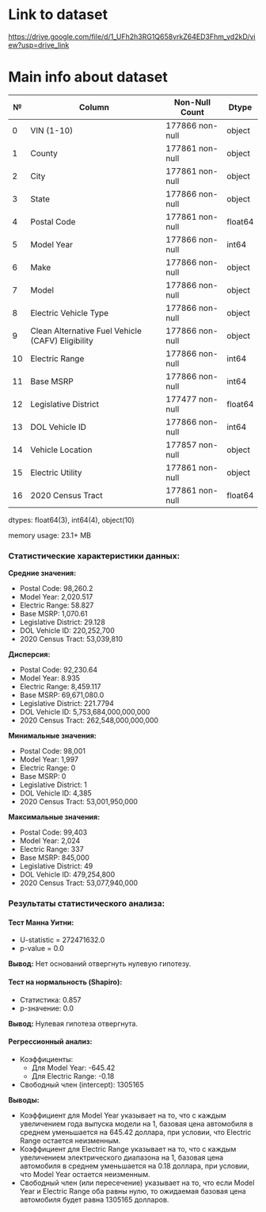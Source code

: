 # Link to dataset

https://drive.google.com/file/d/1_UFh2h3RG1Q658vrkZ64ED3Fhm_yd2kD/view?usp=drive_link

# Main info about dataset

| №   | Column                                             | Non-Null Count   | Dtype   |
|-----|----------------------------------------------------|------------------|---------|
| 0   | VIN (1-10)                                         | 177866 non-null  | object  |
| 1   | County                                             | 177861 non-null  | object  |
| 2   | City                                               | 177861 non-null  | object  |
| 3   | State                                              | 177866 non-null  | object  |
| 4   | Postal Code                                        | 177861 non-null  | float64 |
| 5   | Model Year                                         | 177866 non-null  | int64   |
| 6   | Make                                               | 177866 non-null  | object  |
| 7   | Model                                              | 177866 non-null  | object  |
| 8   | Electric Vehicle Type                              | 177866 non-null  | object  |
| 9   | Clean Alternative Fuel Vehicle (CAFV) Eligibility  | 177866 non-null  | object  |
| 10  | Electric Range                                     | 177866 non-null  | int64   |
| 11  | Base MSRP                                          | 177866 non-null  | int64   |
| 12  | Legislative District                               | 177477 non-null  | float64 |
| 13  | DOL Vehicle ID                                     | 177866 non-null  | int64   |
| 14  | Vehicle Location                                   | 177857 non-null  | object  |
| 15  | Electric Utility                                   | 177861 non-null  | object  |
| 16  | 2020 Census Tract                                  | 177861 non-null  | float64 |
dtypes: float64(3), int64(4), object(10)

memory usage: 23.1+ MB


### Статистические характеристики данных:

**Средние значения:**
- Postal Code: 98,260.2
- Model Year: 2,020.517
- Electric Range: 58.827
- Base MSRP: 1,070.61
- Legislative District: 29.128
- DOL Vehicle ID: 220,252,700
- 2020 Census Tract: 53,039,810

**Дисперсия:**
- Postal Code: 92,230.64
- Model Year: 8.935
- Electric Range: 8,459.117
- Base MSRP: 69,671,080.0
- Legislative District: 221.7794
- DOL Vehicle ID: 5,753,684,000,000,000
- 2020 Census Tract: 262,548,000,000,000

**Минимальные значения:**
- Postal Code: 98,001
- Model Year: 1,997
- Electric Range: 0
- Base MSRP: 0
- Legislative District: 1
- DOL Vehicle ID: 4,385
- 2020 Census Tract: 53,001,950,000

**Максимальные значения:**
- Postal Code: 99,403
- Model Year: 2,024
- Electric Range: 337
- Base MSRP: 845,000
- Legislative District: 49
- DOL Vehicle ID: 479,254,800
- 2020 Census Tract: 53,077,940,000

### Результаты статистического анализа:

#### Тест Манна Уитни:
- U-statistic = 272471632.0
- p-value = 0.0

**Вывод:** Нет оснований отвергнуть нулевую гипотезу.

#### Тест на нормальность (Shapiro):
- Статистика: 0.857
- p-значение: 0.0

**Вывод:** Нулевая гипотеза отвергнута.

#### Регрессионный анализ:
- Коэффициенты:
  - Для Model Year: -645.42
  - Для Electric Range: -0.18
- Свободный член (intercept): 1305165

**Выводы:** 
- Коэффициент для Model Year указывает на то, что с каждым увеличением года выпуска модели на 1, базовая цена автомобиля в среднем уменьшается на 645.42 доллара, при условии, что Electric Range остается неизменным.
- Коэффициент для Electric Range указывает на то, что с каждым увеличением электрического диапазона на 1, базовая цена автомобиля в среднем уменьшается на 0.18 доллара, при условии, что Model Year остается неизменным.
- Свободный член (или пересечение) указывает на то, что если Model Year и Electric Range оба равны нулю, то ожидаемая базовая цена автомобиля будет равна 1305165 долларов.




